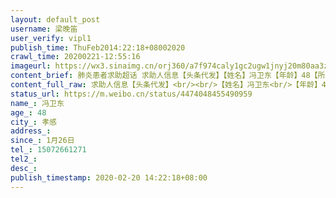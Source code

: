 ```yaml
---
layout: default_post
username: 梁晚笛
user_verify: vipl1
publish_time: ThuFeb2014:22:18+08002020
crawl_time: 20200221-12:55:16
imageurl: https://wx3.sinaimg.cn/orj360/a7f974caly1gc2ugw1jnyj20m80aa3za.jpg,https://wx2.sinaimg.cn/orj360/a7f974caly1gc2ugwgi1sj20m80aat9b.jpg
content_brief: 肺炎患者求助超话 求助人信息【头条代发】【姓名】冯卫东【年龄】48【所在城市】孝感【详细地址】湖北孝感中心医院【患病时间】1月26日【急需的帮助】上级专家中西医联合会诊和治愈患者O型血浆【联系人】熊瑾彦【联系方式】15072661271【诊断信息】在孝感中心医院ICU插管十一天无明显改 ...全文
content_full_raw: 求助人信息【头条代发】<br/><br/>【姓名】冯卫东<br/>【年龄】48<br/>【所在城市】孝感<br/>【详细地址】湖北孝感中心医院<br/>【患病时间】1月26日<br/>【急需的帮助】上级专家中西医联合会诊和治愈患者O型血浆<br/>【联系人】熊瑾彦<br/>【联系方式】15072661271<br/>【诊断信息】在孝感中心医院ICU插管十一天无明显改善
status_url: https://m.weibo.cn/status/4474048455490959
name_: 冯卫东
age_: 48
city_: 孝感
address_: 
since_: 1月26日
tel_: 15072661271
tel2_: 
desc_: 
publish_timestamp: 2020-02-20 14:22:18+08:00
---
```

